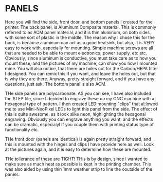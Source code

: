 
# PANELS
Here you will find the side, front door, and bottom panels I created for the printer.  The back panel, is Aluminum Composite material.  This is commonly referred to as ACM panel material, and it is thin aluminum, on both sides, with some sort of plastic in the middle.  The reason why I chose this for the back, is because aluminum can act as a good heatsink, but also, it is VERY easy to work with, especially for mounting.  Simple machine screws are all that are needed to be able to mount electronics, power supply, etc etc,  Obviously, since aluminum is conductive, you must take care as to how you mount these, and the pictures of my machine, can show you how I mounted mine.  You will also notice, that there are holes cut for the Carbon/HEPA filter I designed.  You can remix this if you want, and leave the holes out, but that is why they are there.  Anyway, pretty straight forward, and if you have any questions, just ask.  The bottom panel is also ACM.

THe side panels are polycarbonate.  AS you can see, I have also included the STEP file, since I decided to engrave these on my CNC machine with a hexagonal type of pattern.  I then created LED mounting "clips" that al;lowed me to use Mini-NeoPixel LEDs to light this panel from the side.  The effect of this is quite awesome, as it look slike neon, highlighting the hexagonal engraving.  Obviously you can engrave anything you want, and the effects can be dramatic, especialyl if you couple them with printing status type of functionality etc.

THe front door (panels are identical) is again pretty straight forward, and this is mounted with the hinges and clips I have provide here as well.  Look at the pictures again, and it is easy to determine how these are mounted.  

THe tollerance of these are TIGHT!  THis is by design, since I wanted to make sure as much heat as possible is kept in the printing chamber.  This was also aided by using thin 1mm weather strip to line the ooutside of the panels.
